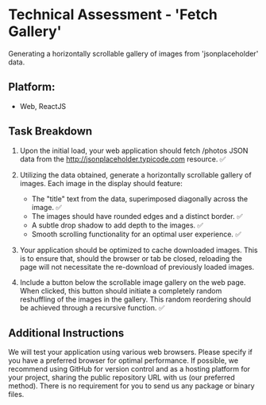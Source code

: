# Technical Assessment - 'Fetch Gallery'

Generating a horizontally scrollable gallery of images from 'jsonplaceholder' data.

## Platform:

-  Web, ReactJS

## Task Breakdown

1. Upon the initial load, your web application should fetch /photos JSON data from the http://jsonplaceholder.typicode.com resource. ✅

2. Utilizing the data obtained, generate a horizontally scrollable gallery of images. Each image in the display should feature:

   -  The "title" text from the data, superimposed diagonally across the image. ✅
   -  The images should have rounded edges and a distinct border. ✅
   -  A subtle drop shadow to add depth to the images. ✅
   -  Smooth scrolling functionality for an optimal user experience. ✅

3. Your application should be optimized to cache downloaded images. This is to ensure that, should the browser or tab be closed, reloading the page will not necessitate the re-download of previously loaded images.

4. Include a button below the scrollable image gallery on the web page. When clicked, this button should initiate a completely random reshuffling of the images in the gallery. This random reordering should be achieved through a recursive function. ✅

## Additional Instructions

We will test your application using various web browsers. Please specify if you have a preferred browser for optimal performance. If possible, we recommend using GitHub for version control and as a hosting platform for your project, sharing the public repository URL with us (our preferred method). There is no requirement for you to send us any package or binary files.
